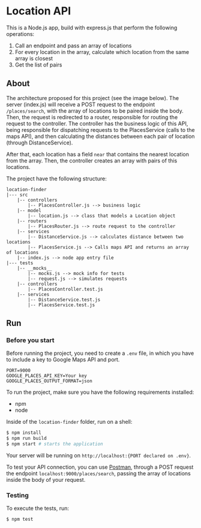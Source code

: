 # Location API 

This is a Node.js app, build with express.js that perform the following operations: 

1. Call an endpoint and pass an array of locations
2. For every location in the array, calculate which location from the same array is closest
3. Get the list of pairs

## About 

The architecture proposed for this project (see the image below). The server (index.js) will receive a POST request to the endpoint `/places/search`, with the array of locations to be paired inside the body. Then, the request is redirected to a router, responsible for routing the request to the controller. The controller has the business logic of this API, being responsible for dispatching requests to the PlacesService (calls to the maps API), and then calculating the distances between each pair of location (through DistanceService). 

After that, each location has a field `near` that contains the nearest location from the array. Then, the controller creates an array with pairs of this locations. 

The project have the following structure: 


```
location-finder
|--- src
    |-- controllers
        |-- PlacesController.js --> business logic
    |-- model 
        |-- location.js --> class that models a Location object
    |-- routers
        |-- PlacesRouter.js --> route request to the controller
    |-- services
        |-- DistanceService.js --> calculates distance between two locations
        |-- PlacesService.js --> Calls maps API and returns an array of locations 
    |-- index.js --> node app entry file
|--- tests
    |-- __mocks__ 
        |-- mocks.js --> mock info for tests
        |-- request.js --> simulates requests 
    |-- controllers
        |-- PlacesController.test.js 
    |-- services
        |-- DistanceService.test.js
        |-- PlacesService.test.js

```

## Run 


### Before you start

Before running the project, you need to create a `.env` file, in which you have to include a key to Google Maps API and port. 
```
PORT=9000
GOOGLE_PLACES_API_KEY=Your key
GOOGLE_PLACES_OUTPUT_FORMAT=json
```

To run the project, make sure you have the following requirements installed: 

- npm 
- node 

Inside of the `location-finder` folder, run on a shell: 

```sh
$ npm install 
$ npm run build 
$ npm start # starts the application 
```

Your server will be running on `http://localhost:{PORT declared on .env}`. 

To test your API connection, you can use [Postman](), through a POST request the endpoint `localhost:9000/places/search`, passing the array of locations inside the body of your request. 


### Testing 

To execute the tests, run: 
```sh
$ npm test 
```
